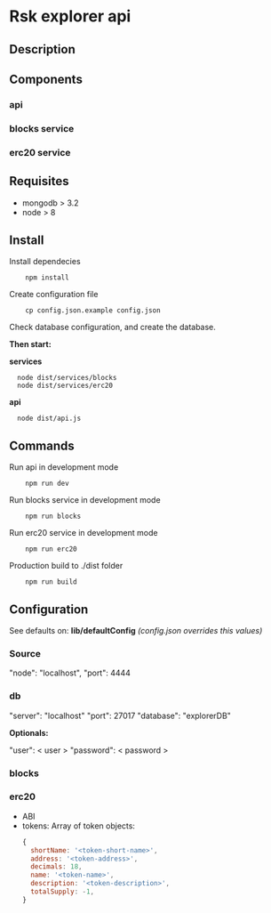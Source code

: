 # Rsk explorer api

## Description


## Components

### api

### blocks service

### erc20 service

## Requisites

- mongodb > 3.2
- node > 8

## Install

Install dependecies

``` shell
    npm install
  ```

Create configuration file

``` shell
    cp config.json.example config.json
  ```
Check database configuration, and create the database.


**Then start:** 

**services**

``` shell
  node dist/services/blocks
  node dist/services/erc20
```

**api**

``` shell
  node dist/api.js
```

## Commands

Run api in development mode

``` shell
    npm run dev
  ```

Run blocks service in development mode

``` shell
    npm run blocks
  ```

Run erc20 service in development mode

``` shell
    npm run erc20
  ```

  Production build to ./dist folder

``` shell
    npm run build
  ```

## Configuration

  See defaults on: **lib/defaultConfig** 
  *(config.json overrides this values)*


### Source

  "node": "localhost",
  "port": 4444

### db

  "server": "localhost"
  "port": 27017
  "database": "explorerDB"

**Optionals:**

  "user": < user >
  "password": < password >

### blocks

### erc20

- ABI
- tokens: Array of token objects:
    ``` javascript
    {
      shortName: '<token-short-name>',
      address: '<token-address>',
      decimals: 18,
      name: '<token-name>',
      description: '<token-description>',
      totalSupply: -1,
    }

